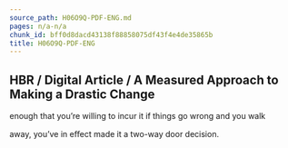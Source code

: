 ```yaml
---
source_path: H06O9Q-PDF-ENG.md
pages: n/a-n/a
chunk_id: bff0d8dacd43138f88858075df43f4e4de35865b
title: H06O9Q-PDF-ENG
---
```

## HBR / Digital Article / A Measured Approach to Making a Drastic Change

enough that you’re willing to incur it if things go wrong and you walk

away, you’ve in eﬀect made it a two-way door decision.
